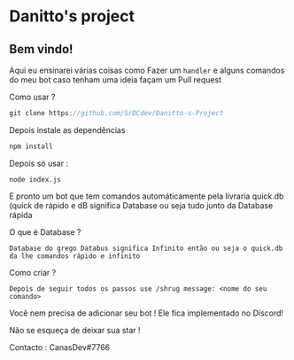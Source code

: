 # Danitto's project


Bem vindo!
------------
Aqui eu ensinarei várias coisas como
Fazer um `handler` e alguns comandos do meu bot caso tenham uma ideia façam um Pull request 


Como usar ?
```js
git clone https://github.com/SrDCdev/Danitto-s-Project
```

Depois instale as dependências 
```js
npm install 
``` 

Depois só usar :
```
node index.js
``` 

E pronto um bot que tem comandos automáticamente pela livraria quick.db (quick de rápido e dB significa Database ou seja tudo junto da Database rápida 

O que é Database ?
```
Database do grego Databus significa Infinito então ou seja o quick.db da lhe comandos rápido e infinito
```
Como criar ? 
```
Depois de seguir todos os passos use /shrug message: <nome do seu comando> 
``` 
Você nem precisa de adicionar seu bot ! Ele fica implementado no Discord!

Não se esqueça de deixar sua star ! 

Contacto :
CanasDev#7766
